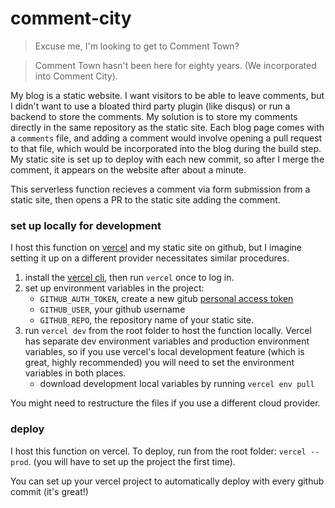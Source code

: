 # comment-city

> Excuse me, I'm looking to get to Comment Town?

> Comment Town hasn't been here for eighty years. (We incorporated into Comment City).

My blog is a static website. I want visitors to be able to leave comments, but I didn't want to use a bloated third party plugin (like disqus) or run a backend to store the comments. My solution is to store my comments directly in the same repository as the static site. Each blog page comes with a `comments` file, and adding a comment would involve opening a pull request to that file, which would be incorporated into the blog during the build step. My static site is set up to deploy with each new commit, so after I merge the comment, it appears on the website after about a minute.

This serverless function recieves a comment via form submission from a static site, then opens a PR to the static site adding the comment.

### set up locally for development

I host this function on [vercel](https://vercel.com/docs/serverless-functions/introduction) and my static site on github, but I imagine setting it up on a different provider necessitates similar procedures.

1. install the [vercel cli](https://vercel.com/download), then run `vercel` once to log in.
2. set up environment variables in the project: 
    - `GITHUB_AUTH_TOKEN`, create a new gitub [personal access token](https://github.com/settings/tokens/new)
    - `GITHUB_USER`, your github username
    - `GITHUB_REPO`, the repository name of your static site.
3. run `vercel dev` from the root folder to host the function locally. Vercel has separate dev environment variables and production environment variables, so if you use vercel's local development feature (which is great, highly recommended) you will need to set the environment variables in both places.
    - download development local variables by running `vercel env pull`
    
You might need to restructure the files if you use a different cloud provider. 

### deploy

I host this function on vercel. To deploy, run from the root folder: `vercel --prod`. (you will have to set up the project the first time).

You can set up your vercel project to automatically deploy with every github commit (it's great!)
